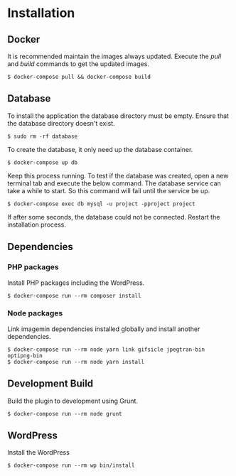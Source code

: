 # Installation

## Docker

It is recommended maintain the images always updated. Execute the _pull_ and _build_ commands to get the updated images.

    $ docker-compose pull && docker-compose build

## Database

To install the application the database directory must be empty. Ensure that the database directory doesn't exist.

    $ sudo rm -rf database

To create the database, it only need up the database container.

    $ docker-compose up db

Keep this process running. To test if the database was created, open a new terminal tab and execute the below command. The database service can take a while to start. So this command will fail until the service be up.

    $ docker-compose exec db mysql -u project -pproject project

If after some seconds, the database could not be connected. Restart the installation process.

## Dependencies

### PHP packages

Install PHP packages including the WordPress.

    $ docker-compose run --rm composer install

### Node packages

Link imagemin dependencies installed globally and install another dependencies.

    $ docker-compose run --rm node yarn link gifsicle jpegtran-bin optipng-bin
    $ docker-compose run --rm node yarn install

## Development Build

Build the plugin to development using Grunt.

    $ docker-compose run --rm node grunt

## WordPress

Install the WordPress

    $ docker-compose run --rm wp bin/install

